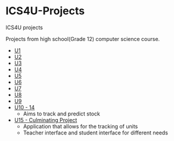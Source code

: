 # ICS4U-Projects
ICS4U projects 

Projects from high school(Grade 12) computer science course.

- [U1](https://github.com/ryanalumkal/ICS4U-Projects/tree/main/ICS4U/U1)
- [U2](https://github.com/ryanalumkal/ICS4U-Projects/tree/main/ICS4U/U2)
- [U3](https://github.com/ryanalumkal/ICS4U-Projects/tree/main/ICS4U/U3)
- [U4](https://github.com/ryanalumkal/ICS4U-Projects/tree/main/ICS4U/U4)
- [U5](https://github.com/ryanalumkal/ICS4U-Projects/tree/main/ICS4U/U5)
- [U6](https://github.com/ryanalumkal/ICS4U-Projects/tree/main/ICS4U/U6)
- [U7](https://github.com/ryanalumkal/ICS4U-Projects/tree/main/ICS4U/U7)
- [U8](https://github.com/ryanalumkal/ICS4U-Projects/tree/main/ICS4U/U8)
- [U9](https://github.com/ryanalumkal/ICS4U-Projects/tree/main/ICS4U/U9)
- [U10 - 14](https://github.com/bytestock)
  - Aims to track and predict stock
- [U15 - Culminating Project](https://github.com/trackitward)
  - Application that allows for the tracking of units
  - Teacher interface and student interface for different needs
